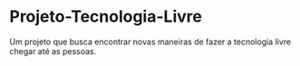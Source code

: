 # Projeto-Tecnologia-Livre
Um projeto que busca encontrar novas maneiras de fazer a tecnologia livre chegar até as pessoas.
